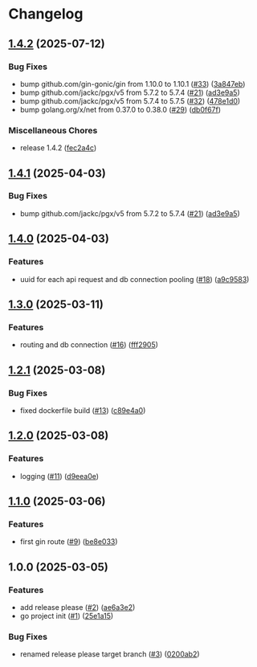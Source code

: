 # Changelog

## [1.4.2](https://github.com/angelvargass/go-api/compare/v1.4.1...v1.4.2) (2025-07-12)

### Bug Fixes

* bump github.com/gin-gonic/gin from 1.10.0 to 1.10.1 ([#33](https://github.com/angelvargass/go-api/issues/33)) ([3a847eb](https://github.com/angelvargass/go-api/commit/3a847eb834a4795b9406ae5494d97e1d6142ea33))
* bump github.com/jackc/pgx/v5 from 5.7.2 to 5.7.4 ([#21](https://github.com/angelvargass/go-api/issues/21)) ([ad3e9a5](https://github.com/angelvargass/go-api/commit/ad3e9a5538b3ab90ff7481da44841d22eb15b3fb))
* bump github.com/jackc/pgx/v5 from 5.7.4 to 5.7.5 ([#32](https://github.com/angelvargass/go-api/issues/32)) ([478e1d0](https://github.com/angelvargass/go-api/commit/478e1d08d031e93cd0d19347785b5b1c74aff814))
* bump golang.org/x/net from 0.37.0 to 0.38.0 ([#29](https://github.com/angelvargass/go-api/issues/29)) ([db0f67f](https://github.com/angelvargass/go-api/commit/db0f67fec624427b9ba196fe337996ab31cfa3a7))


### Miscellaneous Chores

* release 1.4.2 ([fec2a4c](https://github.com/angelvargass/go-api/commit/fec2a4cdad0ea618e754db971096ed3d23f56c0c))



## [1.4.1](https://github.com/angelvargass/go-api/compare/v1.4.0...v1.4.1) (2025-04-03)


### Bug Fixes

* bump github.com/jackc/pgx/v5 from 5.7.2 to 5.7.4 ([#21](https://github.com/angelvargass/go-api/issues/21)) ([ad3e9a5](https://github.com/angelvargass/go-api/commit/ad3e9a5538b3ab90ff7481da44841d22eb15b3fb))

## [1.4.0](https://github.com/angelvargass/go-api/compare/v1.3.0...v1.4.0) (2025-04-03)


### Features

* uuid for each api request and db connection pooling ([#18](https://github.com/angelvargass/go-api/issues/18)) ([a9c9583](https://github.com/angelvargass/go-api/commit/a9c9583163a06f0bf56e83e06df05a68f681602f))

## [1.3.0](https://github.com/angelvargass/go-api/compare/v1.2.1...v1.3.0) (2025-03-11)


### Features

* routing and db connection ([#16](https://github.com/angelvargass/go-api/issues/16)) ([fff2905](https://github.com/angelvargass/go-api/commit/fff29054f682fd09b8bcf3d676bd4d4ca9c3a7bc))

## [1.2.1](https://github.com/angelvargass/go-api/compare/v1.2.0...v1.2.1) (2025-03-08)


### Bug Fixes

* fixed dockerfile build ([#13](https://github.com/angelvargass/go-api/issues/13)) ([c89e4a0](https://github.com/angelvargass/go-api/commit/c89e4a079dc26c60c7ab05fa4b876be8e2588839))

## [1.2.0](https://github.com/angelvargass/go-api/compare/v1.1.0...v1.2.0) (2025-03-08)


### Features

* logging ([#11](https://github.com/angelvargass/go-api/issues/11)) ([d9eea0e](https://github.com/angelvargass/go-api/commit/d9eea0ef7263b9d36280f68027706f63d3b9bcf7))

## [1.1.0](https://github.com/angelvargass/go-api/compare/v1.0.0...v1.1.0) (2025-03-06)


### Features

* first gin route ([#9](https://github.com/angelvargass/go-api/issues/9)) ([be8e033](https://github.com/angelvargass/go-api/commit/be8e033cb9e61bcb07835aabce2757fb857d66ad))

## 1.0.0 (2025-03-05)


### Features

* add release please ([#2](https://github.com/angelvargass/go-api/issues/2)) ([ae6a3e2](https://github.com/angelvargass/go-api/commit/ae6a3e25a1c90889510c9a4942b554feb2b98d54))
* go project init ([#1](https://github.com/angelvargass/go-api/issues/1)) ([25e1a15](https://github.com/angelvargass/go-api/commit/25e1a1555e63cd3f4e23557c80152d61f71a66ff))


### Bug Fixes

* renamed release please target branch ([#3](https://github.com/angelvargass/go-api/issues/3)) ([0200ab2](https://github.com/angelvargass/go-api/commit/0200ab2a8a7e6dd3f0f668516c802042485b4cdc))
